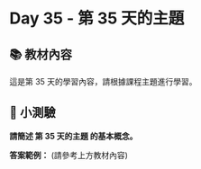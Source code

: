 # Day 35 - 第 35 天的主題

## 📚 教材內容

這是第 35 天的學習內容，請根據課程主題進行學習。

## 📝 小測驗

**請簡述 第 35 天的主題 的基本概念。**

**答案範例：** (請參考上方教材內容)

